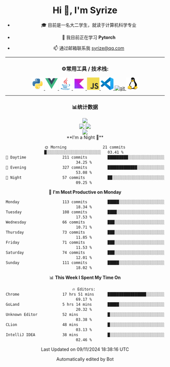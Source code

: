 <h1 align="center">Hi 👋, I'm Syrize</h1>

<div align="center">
  
- 🎓 目前是一名大二学生，就读于计算机科学专业

- 🌱 我目前正在学习 **Pytorch**

- 📫 通过邮箱联系我 [syrize@qq.com](syrize@qq.com)


</div>


------


<h3 align="center">⚙️常用工具 / 技术栈:</h3>
<p align="center"> 
  <a href="https://www.python.org/" target="_blank" rel="noreferrer"> 
    <img src="https://raw.githubusercontent.com/devicons/devicon/master/icons/python/python-original.svg" alt="python" width="40" height="40"/> 
  </a> 
  
  <a href="" target="_blank" rel="noreferrer"> 
    <img src="https://raw.githubusercontent.com/devicons/devicon/master/icons/vuejs/vuejs-original.svg" alt="vuejs" width="40" height="40"/> 
  </a> 
  
  <a href="https://www.java.com" target="_blank" rel="noreferrer"> 
    <img src="https://raw.githubusercontent.com/devicons/devicon/master/icons/java/java-original.svg" alt="java" width="40" height="40"/> 
  </a> 
  
  <a href="https://kotlinlang.org/" target="_blank" rel="noreferrer"> 
    <img src="https://raw.githubusercontent.com/devicons/devicon/master/icons/kotlin/kotlin-original.svg" alt="kotlin" width="40" height="40"/> 
  </a> 
  
  <a href="https://developer.mozilla.org/en-US/docs/Web/JavaScript" target="_blank" rel="noreferrer"> 
    <img src="https://raw.githubusercontent.com/devicons/devicon/master/icons/javascript/javascript-original.svg" alt="javascript" width="40" height="40"/> 
  </a> 
  
  <a href="https://code.visualstudio.com/" target="_blank" rel="noreferrer"> 
    <img src="https://raw.githubusercontent.com/devicons/devicon/master/icons/vscode/vscode-original.svg" alt="VisualStudio" width="40" height="40"/> 
  </a> 
  
  <a href="https://git-scm.com/" target="_blank" rel="noreferrer"> 
    <img src="https://www.vectorlogo.zone/logos/git-scm/git-scm-icon.svg" alt="git" width="40" height="40"/> 
  </a> 
  
  <a href="https://www.linux.org/" target="_blank" rel="noreferrer"> 
    <img src="https://raw.githubusercontent.com/devicons/devicon/master/icons/linux/linux-original.svg" alt="linux" width="40" height="40"/> 
  </a> 
</p>


------


<h3 align="center">📊统计数据</h3>
<div align="center">
<a href="https://github.com/anuraghazra/github-readme-stats">
  <img align="center" src="https://github-readme-stats-flame-eight-63.vercel.app/api/top-langs/?username=syrizelink&layout=compact&theme=vue&locale=cn&count_private=true&hide_border=true&bg_color=FFFFFF" />
</a></div>
<div align="center">
<a>
  <img align="center" width=423 src="https://github-readme-stats-flame-eight-63.vercel.app/api?username=syrizelink&count_private=true&include_all_commits&cache_seconds=3600&show_icons=true&hide=contribs&theme=vue&locale=cn&hide_border=true&bg_color=FFFFFF" />
</a>

<a href="https://git.io/streak-stats">
  <img align="center" width=390 src="https://streak-stats.demolab.com?user=syrizelink&theme=vue&hide_border=true&locale=zh_Hans&date_format=%5BY.%5Dn.j&background=FFFFFF" />
</a><div>


<div align="center">
<a href="https://github.com/ashutosh00710/github-readme-activity-graph">
  <img align="center" src="https://github-readme-activity-graph.cyclic.app/graph?username=syrizelink&theme=github-light" />
</a>
<div/>
  
<div>
  <a>
    <!--START_SECTION:waka-->
**I'm a Night 🦉** 

```text
🌞 Morning                21 commits          █░░░░░░░░░░░░░░░░░░░░░░░░   03.41 % 
🌆 Daytime                211 commits         █████████░░░░░░░░░░░░░░░░   34.25 % 
🌃 Evening                327 commits         █████████████░░░░░░░░░░░░   53.08 % 
🌙 Night                  57 commits          ██░░░░░░░░░░░░░░░░░░░░░░░   09.25 % 
```
📅 **I'm Most Productive on Monday** 

```text
Monday                   113 commits         █████░░░░░░░░░░░░░░░░░░░░   18.34 % 
Tuesday                  108 commits         ████░░░░░░░░░░░░░░░░░░░░░   17.53 % 
Wednesday                66 commits          ███░░░░░░░░░░░░░░░░░░░░░░   10.71 % 
Thursday                 73 commits          ███░░░░░░░░░░░░░░░░░░░░░░   11.85 % 
Friday                   71 commits          ███░░░░░░░░░░░░░░░░░░░░░░   11.53 % 
Saturday                 74 commits          ███░░░░░░░░░░░░░░░░░░░░░░   12.01 % 
Sunday                   111 commits         █████░░░░░░░░░░░░░░░░░░░░   18.02 % 
```


📊 **This Week I Spent My Time On** 

```text
🔥 Editors: 
Chrome                   17 hrs 51 mins      █████████████████░░░░░░░░   69.17 % 
GoLand                   5 hrs 14 mins       █████░░░░░░░░░░░░░░░░░░░░   20.32 % 
Unknown Editor           52 mins             █░░░░░░░░░░░░░░░░░░░░░░░░   03.38 % 
CLion                    48 mins             █░░░░░░░░░░░░░░░░░░░░░░░░   03.13 % 
IntelliJ IDEA            38 mins             █░░░░░░░░░░░░░░░░░░░░░░░░   02.46 % 
```


 Last Updated on 09/11/2024 18:38:16 UTC
<!--END_SECTION:waka-->
  </a>
<div/>
    <a align="center">
      Automatically edited by Bot
    </a>
